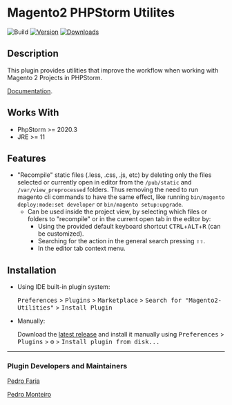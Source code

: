 # Magento2 PHPStorm Utilites

![Build](https://github.com/pepinmon/Magento2-Utilities/workflows/Release/badge.svg)
[![Version](https://img.shields.io/jetbrains/plugin/v/15972.svg)](https://plugins.jetbrains.com/plugin/15972)
[![Downloads](https://img.shields.io/jetbrains/plugin/d/15972.svg)](https://plugins.jetbrains.com/plugin/15972)

## Description

<!-- Plugin description -->
This plugin provides utilities that improve the workflow when working with Magento 2 Projects in PHPStorm.

[Documentation](https://github.com/pepinmon/Magento2-Utilities/blob/main/README.md).
<!-- Plugin description end -->

## Works With

- PhpStorm >= 2020.3
- JRE >= 11

## Features

- "Recompile" static files (.less, .css, .js, etc) by deleting only the files selected or currently open in editor from the `/pub/static` and `/var/view_preprocessed` folders. Thus removing the need to run magento cli commands to have the same effect, like running `bin/magento deploy:mode:set developer` or `bin/magento setup:upgrade`.
  - Can be used inside the project view, by selecting which files or folders to "recompile" or in the current open tab in the editor by:
    - Using the provided default keyboard shortcut <kbd>CTRL</kbd>+<kbd>ALT</kbd>+<kbd>R</kbd> (can be customized).
    - Searching for the action in the general search pressing <kbd>⇧</kbd><kbd>⇧</kbd>.
    - In the editor tab context menu.
  
## Installation

- Using IDE built-in plugin system:
  
  <kbd>Preferences</kbd> > <kbd>Plugins</kbd> > <kbd>Marketplace</kbd> > <kbd>Search for "Magento2-Utilities"</kbd> >
  <kbd>Install Plugin</kbd>
 
 
- Manually:
  
  Download the [latest release](https://github.com/pepinmon/Magento2-Utilities/releases/latest) and install it manually using
  <kbd>Preferences</kbd> > <kbd>Plugins</kbd> > <kbd>⚙️</kbd> > <kbd>Install plugin from disk...</kbd>
  
---

### Plugin Developers and Maintainers

[Pedro Faria](https://github.com/PedroFaria99)

[Pedro Monteiro](https://github.com/pedrofernando94)
